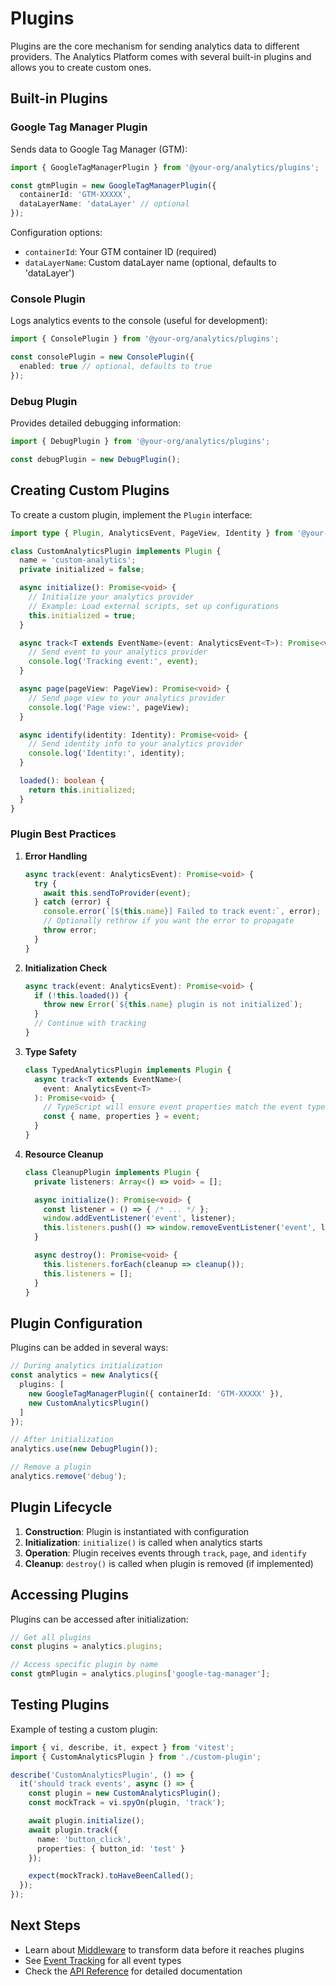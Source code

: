 # Plugins

Plugins are the core mechanism for sending analytics data to different providers. The Analytics Platform comes with several built-in plugins and allows you to create custom ones.

## Built-in Plugins

### Google Tag Manager Plugin

Sends data to Google Tag Manager (GTM):

```typescript
import { GoogleTagManagerPlugin } from '@your-org/analytics/plugins';

const gtmPlugin = new GoogleTagManagerPlugin({
  containerId: 'GTM-XXXXX',
  dataLayerName: 'dataLayer' // optional
});
```

Configuration options:

- `containerId`: Your GTM container ID (required)
- `dataLayerName`: Custom dataLayer name (optional, defaults to 'dataLayer')

### Console Plugin

Logs analytics events to the console (useful for development):

```typescript
import { ConsolePlugin } from '@your-org/analytics/plugins';

const consolePlugin = new ConsolePlugin({
  enabled: true // optional, defaults to true
});
```

### Debug Plugin

Provides detailed debugging information:

```typescript
import { DebugPlugin } from '@your-org/analytics/plugins';

const debugPlugin = new DebugPlugin();
```

## Creating Custom Plugins

To create a custom plugin, implement the `Plugin` interface:

```typescript
import type { Plugin, AnalyticsEvent, PageView, Identity } from '@your-org/analytics';

class CustomAnalyticsPlugin implements Plugin {
  name = 'custom-analytics';
  private initialized = false;

  async initialize(): Promise<void> {
    // Initialize your analytics provider
    // Example: Load external scripts, set up configurations
    this.initialized = true;
  }

  async track<T extends EventName>(event: AnalyticsEvent<T>): Promise<void> {
    // Send event to your analytics provider
    console.log('Tracking event:', event);
  }

  async page(pageView: PageView): Promise<void> {
    // Send page view to your analytics provider
    console.log('Page view:', pageView);
  }

  async identify(identity: Identity): Promise<void> {
    // Send identity info to your analytics provider
    console.log('Identity:', identity);
  }

  loaded(): boolean {
    return this.initialized;
  }
}
```

### Plugin Best Practices

1. **Error Handling**

   ```typescript
   async track(event: AnalyticsEvent): Promise<void> {
     try {
       await this.sendToProvider(event);
     } catch (error) {
       console.error(`[${this.name}] Failed to track event:`, error);
       // Optionally rethrow if you want the error to propagate
       throw error;
     }
   }
   ```

2. **Initialization Check**

   ```typescript
   async track(event: AnalyticsEvent): Promise<void> {
     if (!this.loaded()) {
       throw new Error(`${this.name} plugin is not initialized`);
     }
     // Continue with tracking
   }
   ```

3. **Type Safety**

   ```typescript
   class TypedAnalyticsPlugin implements Plugin {
     async track<T extends EventName>(
       event: AnalyticsEvent<T>
     ): Promise<void> {
       // TypeScript will ensure event properties match the event type
       const { name, properties } = event;
     }
   }
   ```

4. **Resource Cleanup**

   ```typescript
   class CleanupPlugin implements Plugin {
     private listeners: Array<() => void> = [];

     async initialize(): Promise<void> {
       const listener = () => { /* ... */ };
       window.addEventListener('event', listener);
       this.listeners.push(() => window.removeEventListener('event', listener));
     }

     async destroy(): Promise<void> {
       this.listeners.forEach(cleanup => cleanup());
       this.listeners = [];
     }
   }
   ```

## Plugin Configuration

Plugins can be added in several ways:

```typescript
// During analytics initialization
const analytics = new Analytics({
  plugins: [
    new GoogleTagManagerPlugin({ containerId: 'GTM-XXXXX' }),
    new CustomAnalyticsPlugin()
  ]
});

// After initialization
analytics.use(new DebugPlugin());

// Remove a plugin
analytics.remove('debug');
```

## Plugin Lifecycle

1. **Construction**: Plugin is instantiated with configuration
2. **Initialization**: `initialize()` is called when analytics starts
3. **Operation**: Plugin receives events through `track`, `page`, and `identify`
4. **Cleanup**: `destroy()` is called when plugin is removed (if implemented)

## Accessing Plugins

Plugins can be accessed after initialization:

```typescript
// Get all plugins
const plugins = analytics.plugins;

// Access specific plugin by name
const gtmPlugin = analytics.plugins['google-tag-manager'];
```

## Testing Plugins

Example of testing a custom plugin:

```typescript
import { vi, describe, it, expect } from 'vitest';
import { CustomAnalyticsPlugin } from './custom-plugin';

describe('CustomAnalyticsPlugin', () => {
  it('should track events', async () => {
    const plugin = new CustomAnalyticsPlugin();
    const mockTrack = vi.spyOn(plugin, 'track');

    await plugin.initialize();
    await plugin.track({
      name: 'button_click',
      properties: { button_id: 'test' }
    });

    expect(mockTrack).toHaveBeenCalled();
  });
});
```

## Next Steps

- Learn about [Middleware](./middleware.md) to transform data before it reaches plugins
- See [Event Tracking](./event-tracking.md) for all event types
- Check the [API Reference](./api-reference.md) for detailed documentation
